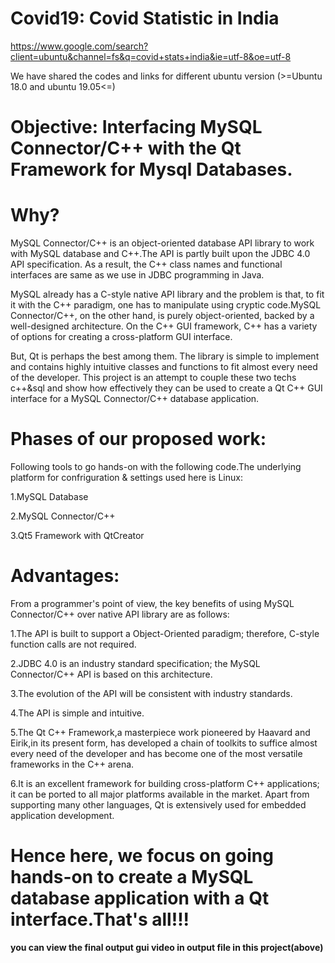# Covid19: Covid Statistic in India

  https://www.google.com/search?client=ubuntu&channel=fs&q=covid+stats+india&ie=utf-8&oe=utf-8
  
  We have shared the codes and links for different ubuntu version (>=Ubuntu 18.0 and ubuntu 19.05<=) 

# Objective: Interfacing MySQL Connector/C++ with the Qt Framework for Mysql Databases.

# Why? 

MySQL Connector/C++ is an object-oriented database API library to work with MySQL database and C++.The API is partly built upon the JDBC 4.0 API specification.         As a result, the C++ class names and functional interfaces are same as we use in JDBC programming in Java. 

MySQL already has a C-style native API library and the  problem is that, to fit it with the C++ paradigm, one has to manipulate using cryptic code.MySQL
Connector/C++, on the other hand, is purely object-oriented, backed by a well-designed architecture. On the C++ GUI framework, C++ has a variety of options for creating a cross-platform GUI interface. 

But, Qt is perhaps the best among them. The library is simple to implement and contains highly intuitive classes and functions to fit almost every need of the developer. This project is an attempt to couple these two techs c++&sql and show how effectively they can be used to create a Qt C++ GUI interface for a MySQL Connector/C++ database application.

# Phases of our proposed work: 

Following tools to go hands-on with the following code.The underlying platform for confriguration & settings used here is Linux: 

   1.MySQL Database
   
   2.MySQL Connector/C++
   
   3.Qt5 Framework with QtCreator

# Advantages:

From a programmer's point of view, the key benefits of using MySQL Connector/C++ over native API library are as follows:
   
   1.The API is built to support a Object-Oriented paradigm; therefore, C-style function calls are not required.
   
   2.JDBC 4.0 is an industry standard specification; the MySQL Connector/C++ API is based on this architecture.
   
   3.The evolution of the API will be consistent with industry standards.
   
   4.The API is simple and intuitive.

  5.The Qt C++ Framework,a masterpiece work pioneered by Haavard and Eirik,in its present form, has developed a chain of toolkits to suffice almost every need of    the developer and has become one of the most versatile frameworks in the C++ arena.

  6.It is an excellent framework for building cross-platform C++ applications; it can be ported to all major platforms available in the market. Apart from supporting many other languages, Qt is extensively used for embedded application development.

# Hence here, we focus on going hands-on to create a MySQL database application with a Qt interface.That's all!!!

**you can view the final output gui video in output file in this project(above)**
